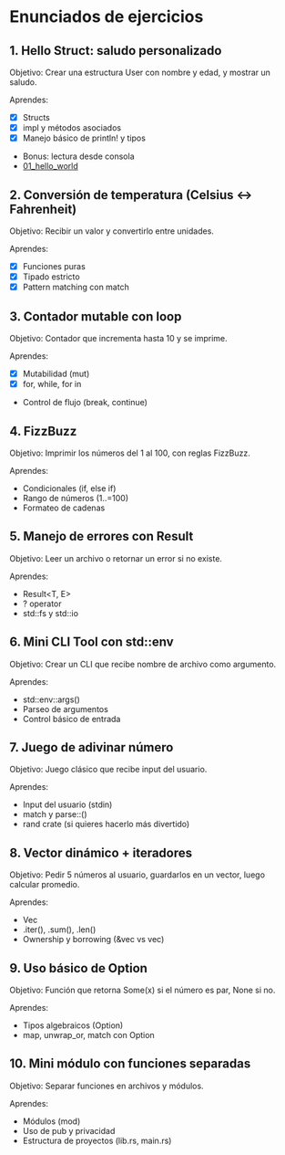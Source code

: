 # Enunciados de ejercicios

## 1. Hello Struct: saludo personalizado

Objetivo: Crear una estructura User con nombre y edad, y mostrar un saludo.

Aprendes:

- [x] Structs
- [x] impl y métodos asociados
- [x] Manejo básico de println! y tipos
- Bonus: lectura desde consola
- [01_hello_world](./_01_hello_world)

## 2. Conversión de temperatura (Celsius <-> Fahrenheit)

Objetivo: Recibir un valor y convertirlo entre unidades.

Aprendes:

- [x] Funciones puras
- [x] Tipado estricto
- [x] Pattern matching con match

## 3. Contador mutable con loop

Objetivo: Contador que incrementa hasta 10 y se imprime.

Aprendes:

- [x] Mutabilidad (mut)
- [x] for, while, for in
- Control de flujo (break, continue)

## 4. FizzBuzz

Objetivo: Imprimir los números del 1 al 100, con reglas FizzBuzz.

Aprendes:

- Condicionales (if, else if)
- Rango de números (1..=100)
- Formateo de cadenas

## 5. Manejo de errores con Result

Objetivo: Leer un archivo o retornar un error si no existe.

Aprendes:

- Result<T, E>
- ? operator
- std::fs y std::io

## 6. Mini CLI Tool con std::env

Objetivo: Crear un CLI que recibe nombre de archivo como argumento.

Aprendes:

- std::env::args()
- Parseo de argumentos
- Control básico de entrada

## 7. Juego de adivinar número

Objetivo: Juego clásico que recibe input del usuario.

Aprendes:

- Input del usuario (stdin)
- match y parse::<T>()
- rand crate (si quieres hacerlo más divertido)

## 8. Vector dinámico + iteradores

Objetivo: Pedir 5 números al usuario, guardarlos en un vector, luego calcular promedio.

Aprendes:

- Vec<T>
- .iter(), .sum(), .len()
- Ownership y borrowing (&vec vs vec)

## 9. Uso básico de Option

Objetivo: Función que retorna Some(x) si el número es par, None si no.

Aprendes:

- Tipos algebraicos (Option)
- map, unwrap_or, match con Option

## 10. Mini módulo con funciones separadas

Objetivo: Separar funciones en archivos y módulos.

Aprendes:

- Módulos (mod)
- Uso de pub y privacidad
- Estructura de proyectos (lib.rs, main.rs)
